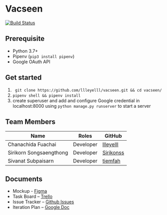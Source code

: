 Vacseen
===

[![Build Status](https://travis-ci.com/llleyelll/vacseen.svg?token=Vf6PJtHdqGqqThMwgTem&branch=master)](https://travis-ci.com/llleyelll/vacseen)


Prerequisite
---
- Python 3.7+
- Pipenv (`pip3 install pipenv`)
- Google OAuth API

Get started
---
1. ` git clone https://github.com/llleyelll/vacseen.git && cd vacseen/`
2. `pipenv shell && pipenv install`
3. create superuser and add and configure Google credential in localhost:8000 using `python manage.py runserver` to start a server

Team Members
---

| Name                      | Roles                    | GitHub                                        |
|---------------------------|--------------------------|-----------------------------------------------|
| Chanachida Fuachai        | Developer                | [llleyelll](https://github.com/llleyelll)     |
| Sirikorn Songsaengthong   | Developer                | [Sirikonss](https://github.com/Sirikonss)     |
| Sivanat Subpaisarn        | Developer                | [tiemfah](https://github.com/tiemfah)         |

Documents
---
- Mockup - [Figma](https://www.figma.com/file/ltBOLL9zFanE05sdb7XHlv/Vacseen)
- Task Board – [Trello](https://trello.com/b/o1FQrdfy)
- Issue Tracker – [Github Issues](https://github.com/llleyelll/vacseen/issues)
- Iteration Plan – [Google Doc](https://docs.google.com/document/d/17WCf1Z5uMvR2h9EOO3qqsbqW-7lzxDNflHzLacBrkoA/edit?usp=sharing)
